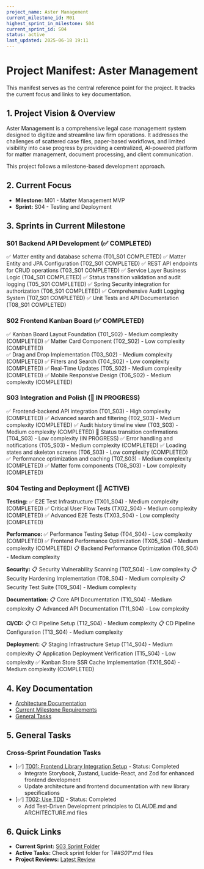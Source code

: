 ```yaml
---
project_name: Aster Management
current_milestone_id: M01
highest_sprint_in_milestone: S04
current_sprint_id: S04
status: active
last_updated: 2025-06-18 19:11
---
```


# Project Manifest: Aster Management

This manifest serves as the central reference point for the project. It tracks the current focus and links to key documentation.

## 1. Project Vision & Overview

Aster Management is a comprehensive legal case management system designed to digitize and streamline law firm operations. It addresses the challenges of scattered case files, paper-based workflows, and limited visibility into case progress by providing a centralized, AI-powered platform for matter management, document processing, and client communication.

This project follows a milestone-based development approach.

## 2. Current Focus

- **Milestone:** M01 - Matter Management MVP
- **Sprint:** S04 - Testing and Deployment

## 3. Sprints in Current Milestone

### S01 Backend API Development (✅ COMPLETED)

✅ Matter entity and database schema (T01_S01 COMPLETED)
✅ Matter Entity and JPA Configuration (T02_S01 COMPLETED)
✅ REST API endpoints for CRUD operations (T03_S01 COMPLETED)
✅ Service Layer Business Logic (T04_S01 COMPLETED)
✅ Status transition validation and audit logging (T05_S01 COMPLETED)
✅ Spring Security integration for authorization (T06_S01 COMPLETED)
✅ Comprehensive Audit Logging System (T07_S01 COMPLETED)
✅ Unit Tests and API Documentation (T08_S01 COMPLETED)

### S02 Frontend Kanban Board (✅ COMPLETED)

✅ Kanban Board Layout Foundation (T01_S02) - Medium complexity (COMPLETED)
✅ Matter Card Component (T02_S02) - Low complexity (COMPLETED)  
✅ Drag and Drop Implementation (T03_S02) - Medium complexity (COMPLETED)
✅ Filters and Search (T04_S02) - Low complexity (COMPLETED)
✅ Real-Time Updates (T05_S02) - Medium complexity (COMPLETED)
✅ Mobile Responsive Design (T06_S02) - Medium complexity (COMPLETED)

### S03 Integration and Polish (🚧 IN PROGRESS)

✅ Frontend-backend API integration (T01_S03) - High complexity (COMPLETED)
✅ Advanced search and filtering (T02_S03) - Medium complexity (COMPLETED)
✅ Audit history timeline view (T03_S03) - Medium complexity (COMPLETED)
🚧 Status transition confirmations (T04_S03) - Low complexity (IN PROGRESS)
✅ Error handling and notifications (T05_S03) - Medium complexity (COMPLETED)
✅ Loading states and skeleton screens (T06_S03) - Low complexity (COMPLETED)  
✅ Performance optimization and caching (T07_S03) - Medium complexity (COMPLETED)
✅ Matter form components (T08_S03) - Low complexity (COMPLETED)

### S04 Testing and Deployment (🚀 ACTIVE)

**Testing:**
✅ E2E Test Infrastructure (TX01_S04) - Medium complexity (COMPLETED)
✅ Critical User Flow Tests (TX02_S04) - Medium complexity (COMPLETED)
✅ Advanced E2E Tests (TX03_S04) - Low complexity (COMPLETED)

**Performance:**
✅ Performance Testing Setup (T04_S04) - Low complexity (COMPLETED)
✅ Frontend Performance Optimization (TX05_S04) - Medium complexity (COMPLETED)
📋 Backend Performance Optimization (T06_S04) - Medium complexity

**Security:**
📋 Security Vulnerability Scanning (T07_S04) - Low complexity
📋 Security Hardening Implementation (T08_S04) - Medium complexity
📋 Security Test Suite (T09_S04) - Medium complexity

**Documentation:**
📋 Core API Documentation (T10_S04) - Medium complexity
📋 Advanced API Documentation (T11_S04) - Low complexity

**CI/CD:**
📋 CI Pipeline Setup (T12_S04) - Medium complexity
📋 CD Pipeline Configuration (T13_S04) - Medium complexity

**Deployment:**
📋 Staging Infrastructure Setup (T14_S04) - Medium complexity
📋 Application Deployment Verification (T15_S04) - Low complexity
✅ Kanban Store SSR Cache Implementation (TX16_S04) - Medium complexity (COMPLETED)

## 4. Key Documentation

- [Architecture Documentation](./01_PROJECT_DOCS/ARCHITECTURE.md)
- [Current Milestone Requirements](./02_REQUIREMENTS/M01_Matter_Management_MVP/)
- [General Tasks](./04_GENERAL_TASKS/)

## 5. General Tasks

### Cross-Sprint Foundation Tasks
- [✅] [T001: Frontend Library Integration Setup](./04_GENERAL_TASKS/TX001_Frontend_Library_Integration_Setup.md) - Status: Completed
  - Integrate Storybook, Zustand, Lucide-React, and Zod for enhanced frontend development
  - Update architecture and frontend documentation with new library specifications
- [✅] [T002: Use TDD](./04_GENERAL_TASKS/TX002_Use_TDD.md) - Status: Completed
  - Add Test-Driven Development principles to CLAUDE.md and ARCHITECTURE.md files

## 6. Quick Links

- **Current Sprint:** [S03 Sprint Folder](./03_SPRINTS/S03_M01_Integration_and_Polish/)
- **Active Tasks:** Check sprint folder for T##_S01_*.md files
- **Project Reviews:** [Latest Review](./10_STATE_OF_PROJECT/)
